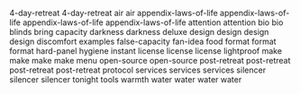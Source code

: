 4-day-retreat
4-day-retreat
air
air
appendix-laws-of-life
appendix-laws-of-life
appendix-laws-of-life
appendix-laws-of-life
attention
attention
bio
bio
blinds
bring
capacity
darkness
darkness
deluxe
design
design
design
design
discomfort
examples
false-capacity
fan-idea
food
format
format
format
hard-panel
hygiene
instant
license
license
license
lightproof
make
make
make
make
menu
open-source
open-source
post-retreat
post-retreat
post-retreat
post-retreat
protocol
services
services
services
silencer
silencer
silencer
tonight
tools
warmth
water
water
water
water

